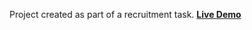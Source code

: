 Project created as part of a recruitment task.
[**Live Demo**](https://weather-forecast-frontend-4bd4d6c09f05.herokuapp.com/)
